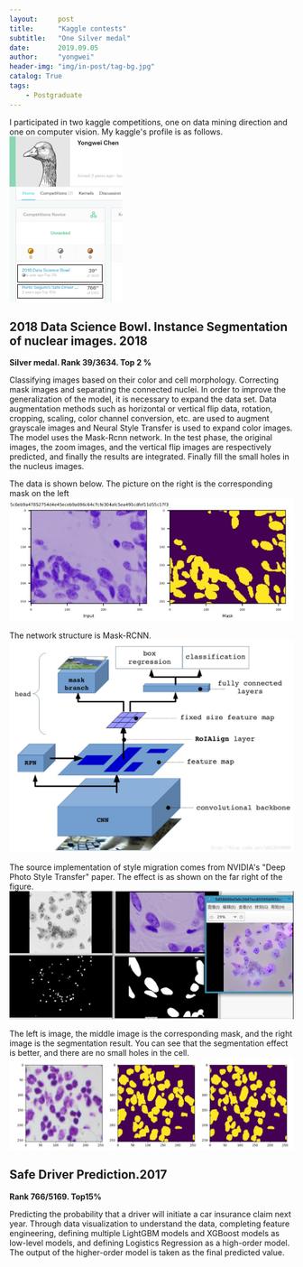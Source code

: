 ```yaml
---
layout:     post
title:      "Kaggle contests"
subtitle:   "One Silver medal"
date:       2019.09.05
author:     "yongwei"
header-img: "img/in-post/tag-bg.jpg"
catalog: True
tags:
    - Postgraduate
---
```


I participated in two kaggle competitions, one on data mining direction and one on computer vision. My kaggle's profile is as follows.
![](/img/in-post/kaggle/my_homepage.png)

## 2018 Data Science Bowl. Instance Segmentation of nuclear images. 2018

**Silver medal. Rank 39/3634. Top 2 %**

Classifying images based on their color and cell morphology. Correcting mask images and separating the connected nuclei. In order to improve the generalization of the model, it is necessary to expand the data set. Data augmentation methods such as horizontal or vertical flip data, rotation, cropping, scaling, color channel conversion, etc. are used to augment grayscale images and Neural Style Transfer is used to expand color images. The model uses the Mask-Rcnn network. In the test phase, the original images, the zoom images, and the vertical flip images are respectively predicted, and finally the results are integrated. Finally fill the small holes in the nucleus images.

The data is shown below. The picture on the right is the corresponding mask on the left
![](/img/in-post/kaggle/细胞数据.jpg)

The network structure is Mask-RCNN.
![](/img/in-post/kaggle/网络结构.jpg)

The source implementation of style migration comes from NVIDIA's "Deep Photo Style Transfer" paper. The effect is as shown on the far right of the figure.
![](/img/in-post/kaggle/风格迁移.jpg)

The left is image, the middle image is the corresponding mask, and the right image is the segmentation result. You can see that the segmentation effect is better, and there are no small holes in the cell.
![](/img/in-post/kaggle/分割结果.png)

## Safe Driver Prediction.2017

**Rank 766/5169. Top15%**

Predicting the probability that a driver will initiate a car insurance claim next year. Through data visualization to understand the data, completing feature engineering, defining multiple LightGBM models and XGBoost models as low-level models, and defining Logistics Regression as a high-order model. The output of the higher-order model is taken as the final predicted value.
